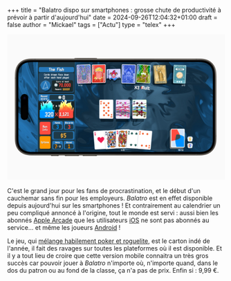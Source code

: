+++
title = "Balatro dispo sur smartphones : grosse chute de productivité à prévoir à partir d'aujourd'hui"
date = 2024-09-26T12:04:32+01:00
draft = false
author = "Mickael"
tags = ["Actu"]
type = "telex"
+++

![Balatro](balatro.jpg "") 

C'est le grand jour pour les fans de procrastination, et le début d'un cauchemar sans fin pour les employeurs. *Balatro* est en effet disponible depuis aujourd'hui sur les smartphones ! Et contrairement au calendrier un peu compliqué annoncé à l'origine, tout le monde est servi : aussi bien les abonnés [Apple Arcade](https://apps.apple.com/us/app/balatro/id6502451661) que les utilisateurs [iOS](https://apps.apple.com/us/app/balatro/id6502453075) ne sont pas abonnés au service… et même les joueurs [Android](https://play.google.com/store/apps/details?id=com.playstack.balatro.android) !

Le jeu, qui [mélange habilement poker et roguelite](https://nostick.fr/articles/2024/septembre/0509-balatro-mobile-enfin/), est le carton indé de l'année, il fait des ravages sur toutes les plateformes où il est disponible. Et il y a tout lieu de croire que cette version mobile connaitra un très gros succès car pouvoir jouer à *Balatro* n'importe où, n'importe quand, dans le dos du patron ou au fond de la classe, ça n'a pas de prix. Enfin si : 9,99 €.